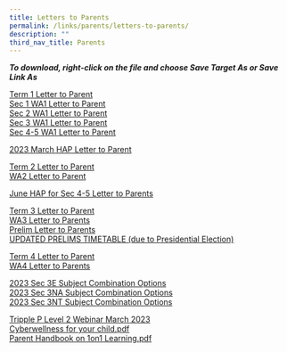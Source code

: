 ```yaml
---
title: Letters to Parents
permalink: /links/parents/letters-to-parents/
description: ""
third_nav_title: Parents
---
```

**_To download, right-click on the file and choose Save Target As or Save Link As_**
  
[Term 1 Letter to Parent](/files/LETTER%20TO%20PARENTS/2023/2023%20BRD%20Term%201%20Letter%20to%20Parents.pdf)<br>
[Sec 1 WA1 Letter to Parent](/files/LETTER%20TO%20PARENTS/2023/2023%20Sec%201%20WA1%20Schedule%20and%20Parent%20Letter.pdf)<br>
[Sec 2 WA1 Letter to Parent](/files/LETTER%20TO%20PARENTS/2023/2023%20Sec%202%20WA1%20Schedule%20and%20Parent%20Letter.pdf)<br>
[Sec 3 WA1 Letter to Parent](/files/LETTER%20TO%20PARENTS/2023/2023%20Sec%203%20WA1%20Schedule%20and%20Parent%20Letter.pdf)<br>
[Sec 4-5 WA1 Letter to Parent](/files/LETTER%20TO%20PARENTS/2023/2023%20Sec%204_5%20WA1%20Schedule%20and%20Parent%20Letter.pdf)

[2023 March HAP Letter to Parent](/files/LETTER%20TO%20PARENTS/2023/2023_March%20HAP%20for%20Sec%204_5%20Letter%20for%20Parents.pdf)<br>

[Term 2 Letter to Parent](/files/2023%20BRD%20Term%202%20Letter%20to%20Parents%20(Final).pdf)<br>
[WA2 Letter to Parent](/files/LETTER%20TO%20PARENTS/2023/2023%20WA2%20PARENT%20LETTER%20v0324.pdf)

[June HAP for Sec 4-5 Letter to Parents](/files/LETTER%20TO%20PARENTS/2023/2023_june%20hap%20for%20sec%204_5%20letter%20for%20parents.pdf)

[Term 3 Letter to Parent](/files/LETTER%20TO%20PARENTS/2023/2023%20brd%20term%203%20letter%20to%20parents%20(final).pdf)<br>
[WA3 Letter to Parents](/files/LETTER%20TO%20PARENTS/2023/2023%20wa3%20parent%20letter%20updated.pdf)<br>
[Prelim Letter to Parents](/files/LETTER%20TO%20PARENTS/2023/2023%20prelim%20parent%20letter%20updated.pdf)<br>
[UPDATED PRELIMS TIMETABLE (due to Presidential Election)](/files/LETTER%20TO%20PARENTS/2023/2023%204e5n%20prelim-tt%20v0815.pdf)

[Term 4 Letter to Parent](/files/LETTER%20TO%20PARENTS/2023/2023%20term%204%20letter%20to%20parents%20(final).pdf)<br>
[WA4 Letter to Parents](/files/LETTER%20TO%20PARENTS/2023/2023%20eoy%20parents%20letter%20-%20v0830.pdf)

[2023 Sec 3E Subject Combination Options](/files/LETTER%20TO%20PARENTS/2023/Parents%20Letter%202023%20Sec%203E%20Subject%20Combination%20Options.pdf)<br>
[2023 Sec 3NA Subject Combination Options](/files/LETTER%20TO%20PARENTS/2023/Parents%20Letter%202023%20Sec%203NA%20Subject%20Combination%20Options.pdf)<br>
[2023 Sec 3NT Subject Combination Options](/files/LETTER%20TO%20PARENTS/2023/Parents%20Letter%202023%20Sec%203NT%20Subject%20Combination%20Options.pdf)
 
 [Tripple P Level 2 Webinar March 2023](/files/LETTER%20TO%20PARENTS/2023/Triple%20P%20Level%202%20Webinars%20March%202023.pdf)<br>
[Cyberwellness for your child.pdf](/files/cyber-wellness-for-your-child.pdf) <br>
[Parent Handbook on 1on1 Learning.pdf](/files/Parent%20Handbook%20I%20on%201_1%20Learning.pdf)